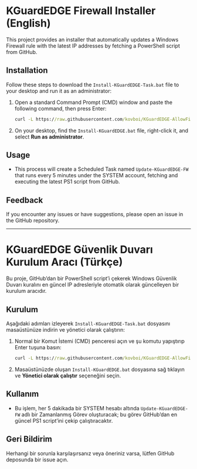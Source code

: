 # KGuardEDGE Firewall Installer (English)

This project provides an installer that automatically updates a Windows Firewall rule with the latest IP addresses by fetching a PowerShell script from GitHub.

## Installation

Follow these steps to download the `Install-KGuardEDGE-Task.bat` file to your desktop and run it as an administrator:

1. Open a standard Command Prompt (CMD) window and paste the following command, then press Enter:

   ```cmd
   curl -L https://raw.githubusercontent.com/kovboi/KGuardEDGE-AllowFirewall/main/Install.bat -o "%USERPROFILE%\Desktop\Install-KGuardEDGE.bat"
   ```

2. On your desktop, find the `Install-KGuardEDGE.bat` file, right-click it, and select **Run as administrator**.

## Usage

* This process will create a Scheduled Task named `Update-KGuardEDGE-FW` that runs every 5 minutes under the SYSTEM account, fetching and executing the latest PS1 script from GitHub.

## Feedback

If you encounter any issues or have suggestions, please open an issue in the GitHub repository.

---

# KGuardEDGE Güvenlik Duvarı Kurulum Aracı (Türkçe)

Bu proje, GitHub’dan bir PowerShell script’i çekerek Windows Güvenlik Duvarı kuralını en güncel IP adresleriyle otomatik olarak güncelleyen bir kurulum aracıdır.

## Kurulum

Aşağıdaki adımları izleyerek `Install-KGuardEDGE-Task.bat` dosyasını masaüstünüze indirin ve yönetici olarak çalıştırın:

1. Normal bir Komut İstemi (CMD) penceresi açın ve şu komutu yapıştırıp Enter tuşuna basın:

   ```cmd
   curl -L https://raw.githubusercontent.com/kovboi/KGuardEDGE-AllowFirewall/main/Install.bat -o "%USERPROFILE%\Desktop\Install-KGuardEDGE.bat"
   ```

2. Masaüstünüzde oluşan `Install-KGuardEDGE.bat` dosyasına sağ tıklayın ve **Yönetici olarak çalıştır** seçeneğini seçin.

## Kullanım

* Bu işlem, her 5 dakikada bir SYSTEM hesabı altında `Update-KGuardEDGE-FW` adlı bir Zamanlanmış Görev oluşturacak; bu görev GitHub’dan en güncel PS1 script’ini çekip çalıştıracaktır.

## Geri Bildirim

Herhangi bir sorunla karşılaşırsanız veya öneriniz varsa, lütfen GitHub deposunda bir issue açın.
